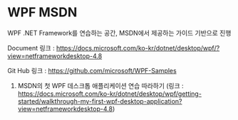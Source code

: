 # WPF MSDN

WPF .NET Framework를 연습하는 공간,  MSDN에서 제공하는 가이드 기반으로 진행

Document 링크 : https://docs.microsoft.com/ko-kr/dotnet/desktop/wpf/?view=netframeworkdesktop-4.8

Git Hub 링크 : https://github.com/microsoft/WPF-Samples



1. MSDN의 첫 WPF 데스크톱 애플리케이션 연습 따라하기 (링크 : https://docs.microsoft.com/ko-kr/dotnet/desktop/wpf/getting-started/walkthrough-my-first-wpf-desktop-application?view=netframeworkdesktop-4.8)

